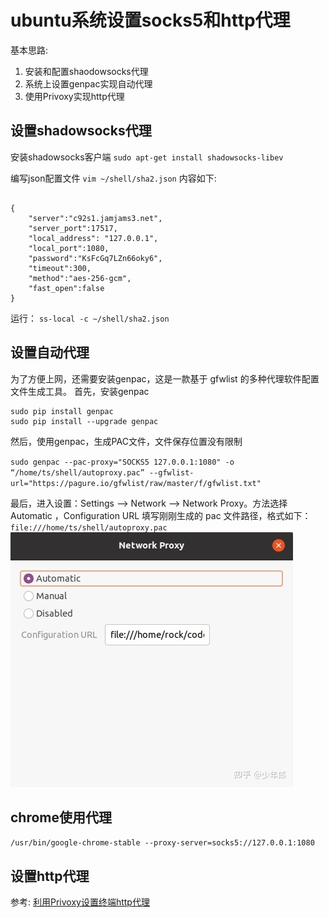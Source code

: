 # ubuntu系统设置socks5和http代理

基本思路:

1. 安装和配置shaodowsocks代理
2. 系统上设置genpac实现自动代理
3. 使用Privoxy实现http代理

## 设置shadowsocks代理

安装shadowsocks客户端
`sudo apt-get install shadowsocks-libev`

编写json配置文件
`vim ~/shell/sha2.json`
内容如下:

```shell

{
    "server":"c92s1.jamjams3.net",
    "server_port":17517,
    "local_address": "127.0.0.1",
    "local_port":1080,
    "password":"KsFcGq7LZn66oky6",
    "timeout":300,
    "method":"aes-256-gcm",
    "fast_open":false
}
```

运行：
`ss-local -c ~/shell/sha2.json`

## 设置自动代理

为了方便上网，还需要安装genpac，这是一款基于 gfwlist 的多种代理软件配置文件生成工具。
首先，安装genpac

```Shell
sudo pip install genpac
sudo pip install --upgrade genpac
```

然后，使用genpac，生成PAC文件，文件保存位置没有限制

`sudo genpac --pac-proxy="SOCKS5 127.0.0.1:1080" -o “/home/ts/shell/autoproxy.pac” --gfwlist-url="https://pagure.io/gfwlist/raw/master/f/gfwlist.txt"`

最后，进入设置：Settings –> Network –> Network Proxy。方法选择 Automatic ，Configuration URL 填写刚刚生成的 pac 文件路径，格式如下：
`file:///home/ts/shell/autoproxy.pac`
![设置选择](2022-04-12-12-51-01.png)

## chrome使用代理

`/usr/bin/google-chrome-stable --proxy-server=socks5://127.0.0.1:1080`

## 设置http代理

参考:
[利用Privoxy设置终端http代理](利用Privoxy设置终端http代理🚀.mhtml)
